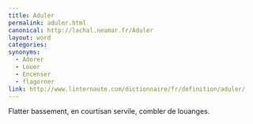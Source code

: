 ```yaml
---
title: Aduler
permalink: aduler.html
canonical: http://lachal.neamar.fr/Aduler
layout: word
categories:
synonyms:
  - Adorer
  - Louer
  - Encenser
  - flagorner
link: http://www.linternaute.com/dictionnaire/fr/definition/aduler/
---
```


Flatter bassement, en courtisan servile, combler de louanges.

